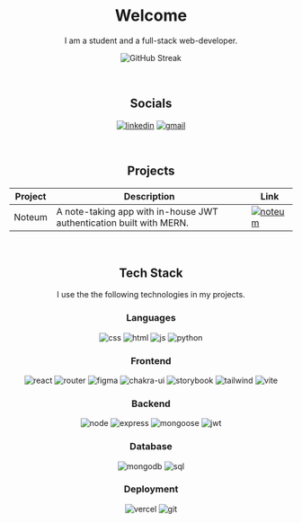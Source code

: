 <div align="center">

# Welcome

I am a student and a full-stack web-developer.

![GitHub Streak](https://github-readme-streak-stats.herokuapp.com?user=Akshat-Sabharwal&mode=weekly)

<br />

## Socials

<a href="https://linkedin.com/in/akshat-sabharwal">![linkedin](https://img.shields.io/badge/LinkedIn-0077B5?style=for-the-badge&logo=linkedin&logoColor=white)</a>
<a href="https://mail.google.com/mail/u/0/?view=cm&fs=1&tf=1&to=akshat.sabharwal.work@gmail.com">![gmail](https://img.shields.io/badge/Gmail-EA4335.svg?style=for-the-badge&logo=Gmail&logoColor=white)</a>

<br />

## Projects

<div style="text-align: left;">

| Project | Description                                                         | Link                                                                                                            |
| ------- | ------------------------------------------------------------------- | --------------------------------------------------------------------------------------------------------------- |
| Noteum  | A note-taking app with in-house JWT authentication built with MERN. | <a href="https://noteum.vercel.app">![noteum](https://img.shields.io/badge/Noteum-FFF?style=for-the-badge&)</a> |

</div>

<br />

## Tech Stack

I use the the following technologies in my projects.

### Languages

![css](https://img.shields.io/badge/CSS3-1572B6?style=for-the-badge&logo=css3&logoColor=white)
![html](https://img.shields.io/badge/HTML5-E34F26?style=for-the-badge&logo=html5&logoColor=white)
![js](https://img.shields.io/badge/JavaScript-323330?style=for-the-badge&logo=javascript&logoColor=F7DF1E)
![python](https://img.shields.io/badge/Python-FFD43B?style=for-the-badge&logo=python&logoColor=blue)

### Frontend

![react](https://img.shields.io/badge/React-20232A?style=for-the-badge&logo=react&logoColor=61DAFB)
![router](https://img.shields.io/badge/React_Router-CA4245?style=for-the-badge&logo=react-router&logoColor=white)
![figma](https://img.shields.io/badge/Figma-F24E1E?style=for-the-badge&logo=figma&logoColor=white)
![chakra-ui](https://img.shields.io/badge/Chakra--UI-319795?style=for-the-badge&logo=chakra-ui&logoColor=white)
![storybook](https://img.shields.io/badge/storybook-FF4785?style=for-the-badge&logo=storybook&logoColor=white)
![tailwind](https://img.shields.io/badge/Tailwind_CSS-38B2AC?style=for-the-badge&logo=tailwind-css&logoColor=white)
![vite](https://img.shields.io/badge/Vite-B73BFE?style=for-the-badge&logo=vite&logoColor=FFD62E)

### Backend

![node](https://img.shields.io/badge/Node%20js-339933?style=for-the-badge&logo=nodedotjs&logoColor=white)
![express](https://img.shields.io/badge/Express%20js-000000?style=for-the-badge&logo=express&logoColor=white)
![mongoose](https://img.shields.io/badge/Mongoose-fcfbeb?style=for-the-badge&logo=mongoose&logoColor=red)
![jwt](https://img.shields.io/badge/JWT-000000?style=for-the-badge&logo=JSON%20web%20tokens&logoColor=white)

### Database

![mongodb](https://img.shields.io/badge/MongoDB-4EA94B?style=for-the-badge&logo=mongodb&logoColor=white)
![sql](https://img.shields.io/badge/MySQL-005C84?style=for-the-badge&logo=mysql&logoColor=white)

### Deployment

![vercel](https://img.shields.io/badge/Vercel-000000?style=for-the-badge&logo=vercel&logoColor=white)
![git](https://img.shields.io/badge/GIT-E44C30?style=for-the-badge&logo=git&logoColor=white)

<div>
